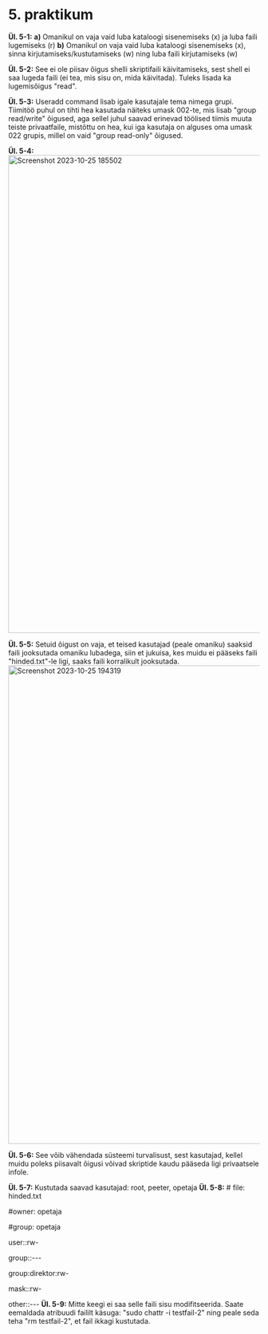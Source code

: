 # 5. praktikum
**Ül. 5-1:** **a)** Omanikul on vaja vaid luba kataloogi sisenemiseks (x) ja luba faili lugemiseks (r)
**b)** Omanikul on vaja vaid luba kataloogi sisenemiseks (x), sinna kirjutamiseks/kustutamiseks (w) ning luba faili kirjutamiseks (w)

**Ül. 5-2:** See ei ole piisav õigus shelli skriptifaili käivitamiseks, sest shell ei saa lugeda faili (ei tea, mis sisu on, mida käivitada). Tuleks lisada ka lugemisõigus "read".

**Ül. 5-3:** Useradd command lisab igale kasutajale tema nimega grupi. Tiimitöö puhul on tihti hea kasutada näiteks umask 002-te, mis lisab "group read/write" õigused, aga sellel juhul saavad erinevad töölised tiimis muuta teiste privaatfaile, mistõttu on hea, kui iga kasutaja on alguses oma umask 022 grupis, millel on vaid "group read-only" õigused.

**Ül. 5-4:**
<img width="959" alt="Screenshot 2023-10-25 185502" src="https://github.com/Siim0u/ops-steemid/assets/112852891/101abb12-e345-4b6f-b52a-8e6c72303c17">

**Ül. 5-5:** Setuid õigust on vaja, et teised kasutajad (peale omaniku) saaksid faili jooksutada omaniku lubadega, siin et jukuisa, kes muidu ei pääseks faili "hinded.txt"-le ligi, saaks faili korralikult jooksutada.
<img width="960" alt="Screenshot 2023-10-25 194319" src="https://github.com/Siim0u/ops-steemid/assets/112852891/1d87f71a-da14-4dcd-93d1-0b0586610cf5">

**Ül. 5-6:** See võib vähendada süsteemi turvalisust, sest kasutajad, kellel muidu poleks piisavalt õigusi võivad skriptide kaudu pääseda ligi privaatsele infole.

**Ül. 5-7:** Kustutada saavad kasutajad: root, peeter, opetaja
**Ül. 5-8:** # file: hinded.txt

#owner: opetaja

#group: opetaja

user::rw-

group::---

group:direktor:rw-

mask::rw-

other::---
**Ül. 5-9:** Mitte keegi ei saa selle faili sisu modifitseerida. Saate eemaldada atribuudi faililt käsuga: "sudo chattr -i testfail-2" ning peale seda teha "rm testfail-2", et fail ikkagi kustutada.



